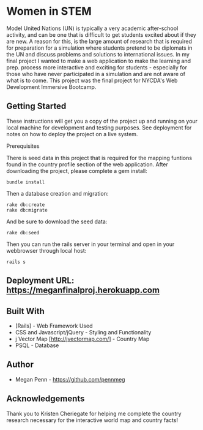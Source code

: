 # Women in STEM 

Model United Nations (UN) is typically a very academic after-school activity, and can be one that is difficult to get students excited about if they are new. A reason for this, is the large amount of research that is required for preparation for a simulation where students pretend to be diplomats in the UN and discuss problems and solutions to international issues. In my final project I wanted to make a web application to make the learning and prep. process more interactive and exciting for students - especially for those who have never participated in a simulation and are not aware of what is to come. This project was the final project for NYCDA's Web Development Immersive Bootcamp.

## Getting Started

These instructions will get you a copy of the project up and running on your local machine for development and testing purposes. See deployment for notes on how to deploy the project on a live system.

Prerequisites

There is seed data in this project that is required for the mapping funtions found in the country profile section of the web application.
After downloading the project, please complete a gem install:
```
bundle install
```
Then a database creation and migration:
```
rake db:create
rake db:migrate
```
And be sure to download the seed data:
``` 
rake db:seed
```
Then you can run the rails server in your terminal and open in your webbrowser through local host:
```
rails s
```

## Deployment URL: https://meganfinalproj.herokuapp.com

## Built With

* [Rails] - Web Framework Used
* CSS and Javascript/jQuery - Styling and Functionality
* j Vector Map [http://jvectormap.com/] - Country Map
* PSQL - Database

## Author

* Megan Penn - https://github.com/pennmeg

## Acknowledgements

Thank you to Kristen Cheriegate for helping me complete the country research necessary for the interactive world map and country facts!
